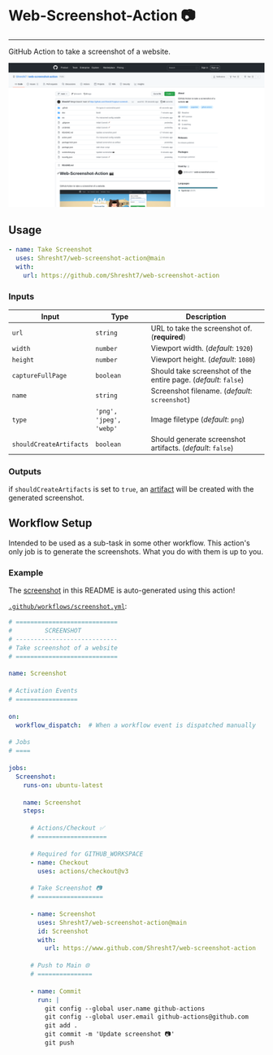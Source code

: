 # Web-Screenshot-Action 📷
--------------------------

GitHub Action to take a screenshot of a website.

![Example-Screenshot](./screenshot.png)

## Usage

```yaml
- name: Take Screenshot
  uses: Shresht7/web-screenshot-action@main
  with:
    url: https://github.com/Shresht7/web-screenshot-action
```

### Inputs

| Input                   | Type                    | Description                                                     |
| ----------------------- | ----------------------- | --------------------------------------------------------------- |
| `url`                   | `string`                | URL to take the screenshot of. (**required**)                   |
| `width`                 | `number`                | Viewport width. (_default_: `1920`)                             |
| `height`                | `number`                | Viewport height. (_default_: `1080`)                            |
| `captureFullPage`       | `boolean`               | Should take screenshot of the entire page. (_default_: `false`) |
| `name`                  | `string`                | Screenshot filename. (_default_: `screenshot`)                  |
| `type`                  | `'png', 'jpeg', 'webp'` | Image filetype (_default_: `png`)                               |
| `shouldCreateArtifacts` | `boolean`               | Should generate screenshot artifacts. (_default_: `false`)      |

### Outputs

if `shouldCreateArtifacts` is set to `true`, an [artifact](https://help.github.com/en/actions/configuring-and-managing-workflows/persisting-workflow-data-using-artifacts) will be created with the generated screenshot.

## Workflow Setup

Intended to be used as a sub-task in some other workflow. This action's only job is to generate the screenshots. What you do with them is up to you.

### Example

The [screenshot](#-web-screenshot-action) in this README is auto-generated using this action!

[`.github/workflows/screenshot.yml`](./.github/workflows/screenshot.yml):

```yaml
# ============================
#         SCREENSHOT
# ----------------------------
# Take screenshot of a website
# ============================

name: Screenshot

# Activation Events
# =================

on:
  workflow_dispatch:  # When a workflow event is dispatched manually

# Jobs
# ====

jobs:
  Screenshot:
    runs-on: ubuntu-latest
    
    name: Screenshot
    steps:
    
      # Actions/Checkout ✅
      # ===================

      # Required for GITHUB_WORKSPACE
      - name: Checkout
        uses: actions/checkout@v3

      # Take Screenshot 📷
      # ==================

      - name: Screenshot
        uses: Shresht7/web-screenshot-action@main
        id: Screenshot
        with:
          url: https://www.github.com/Shresht7/web-screenshot-action

      # Push to Main 🌐
      # ===============

      - name: Commit
        run: |
          git config --global user.name github-actions
          git config --global user.email github-actions@github.com
          git add .
          git commit -m 'Update screenshot 📷'
          git push
```